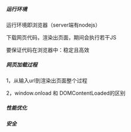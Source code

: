 ##### 运行环境

运行环境即浏览器（server端有nodejs）

下载网页代码，渲染出页面，期间会执行若干JS

要保证代码在浏览器中：稳定且高效


##### 网页加载过程

1，从输入url到渲染出页面整个过程


2，window.onload 和 DOMContentLoaded的区别





##### 性能优化


##### 安全
